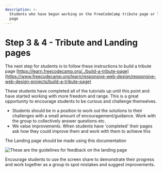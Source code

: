 ```yaml
---
description: >-
  Students who have begun working on the FreeCodeCamp tribute page or landing
  page
---
```


# Step 3 & 4 - Tribute and Landing pages

The next step for students is to follow these instructions to build a tribute page [https://learn.freecodecamp.org/../build-a-tribute-page](https://www.freecodecamp.org/learn/responsive-web-design/responsive-web-design-projects/build-a-tribute-page) 

These students have completed all of the tutorials up until this point and have started working with more freedom and range. This is a great opportunity to encourage students to be curious and challenge themselves. 

* Students should be in a position to work out the solutions to their challenges with a small amount of encouragement/guidance. Work with the group to collectively answer questions etc. 
* We value improvements. When students have 'completed' their pages ask how they could improve them and work with them to achieve this

The Landing page should be made using this documentation

![These are the guidelines for feedback on the landing page](../../.gitbook/assets/image%20%282%29.png)

Encourage students to use the screen share to demonstrate their progress and work together as a group to spot mistakes and suggest improvements. 



